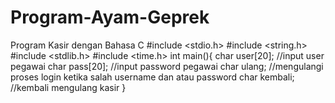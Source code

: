 # Program-Ayam-Geprek
Program Kasir dengan Bahasa C
#include <stdio.h>
#include <string.h>
#include <stdlib.h>
#include <time.h>
int main(){
  char user[20]; 	//input user pegawai
  char pass[20]; 	//input password pegawai
  char ulang;		//mengulangi proses login ketika salah username dan atau password
  char kembali;		//kembali mengulang kasir
}
